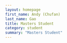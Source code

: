 ```yaml
---
layout: homepage
first_name: Andy (Chufan)
last_name: Gao
title: Masters Student
category: student
summary: "Masters Student"
---
```


